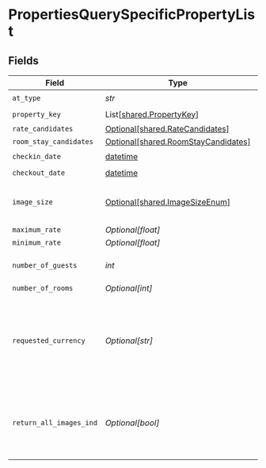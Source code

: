 # PropertiesQuerySpecificPropertyList


## Fields

| Field                                                                                                                                                                                           | Type                                                                                                                                                                                            | Required                                                                                                                                                                                        | Description                                                                                                                                                                                     | Example                                                                                                                                                                                         |
| ----------------------------------------------------------------------------------------------------------------------------------------------------------------------------------------------- | ----------------------------------------------------------------------------------------------------------------------------------------------------------------------------------------------- | ----------------------------------------------------------------------------------------------------------------------------------------------------------------------------------------------- | ----------------------------------------------------------------------------------------------------------------------------------------------------------------------------------------------- | ----------------------------------------------------------------------------------------------------------------------------------------------------------------------------------------------- |
| `at_type`                                                                                                                                                                                       | *str*                                                                                                                                                                                           | :heavy_check_mark:                                                                                                                                                                              | N/A                                                                                                                                                                                             | PropertiesQuerySpecificPropertyList                                                                                                                                                             |
| `property_key`                                                                                                                                                                                  | List[[shared.PropertyKey](../../models/shared/propertykey.md)]                                                                                                                                  | :heavy_check_mark:                                                                                                                                                                              | N/A                                                                                                                                                                                             |                                                                                                                                                                                                 |
| `rate_candidates`                                                                                                                                                                               | [Optional[shared.RateCandidates]](../../models/shared/ratecandidates.md)                                                                                                                        | :heavy_minus_sign:                                                                                                                                                                              | N/A                                                                                                                                                                                             |                                                                                                                                                                                                 |
| `room_stay_candidates`                                                                                                                                                                          | [Optional[shared.RoomStayCandidates]](../../models/shared/roomstaycandidates.md)                                                                                                                | :heavy_minus_sign:                                                                                                                                                                              | N/A                                                                                                                                                                                             |                                                                                                                                                                                                 |
| `checkin_date`                                                                                                                                                                                  | [datetime](https://docs.python.org/3/library/datetime.html#datetime-objects)                                                                                                                    | :heavy_check_mark:                                                                                                                                                                              | Checkin date                                                                                                                                                                                    |                                                                                                                                                                                                 |
| `checkout_date`                                                                                                                                                                                 | [datetime](https://docs.python.org/3/library/datetime.html#datetime-objects)                                                                                                                    | :heavy_check_mark:                                                                                                                                                                              | Checkout date                                                                                                                                                                                   |                                                                                                                                                                                                 |
| `image_size`                                                                                                                                                                                    | [Optional[shared.ImageSizeEnum]](../../models/shared/imagesizeenum.md)                                                                                                                          | :heavy_minus_sign:                                                                                                                                                                              | Indicates the size of the image. Hospitality APIs no longer support thumbnail                                                                                                                   |                                                                                                                                                                                                 |
| `maximum_rate`                                                                                                                                                                                  | *Optional[float]*                                                                                                                                                                               | :heavy_minus_sign:                                                                                                                                                                              | Maximum rate                                                                                                                                                                                    |                                                                                                                                                                                                 |
| `minimum_rate`                                                                                                                                                                                  | *Optional[float]*                                                                                                                                                                               | :heavy_minus_sign:                                                                                                                                                                              | Minimum rate                                                                                                                                                                                    |                                                                                                                                                                                                 |
| `number_of_guests`                                                                                                                                                                              | *int*                                                                                                                                                                                           | :heavy_check_mark:                                                                                                                                                                              | Number of travelers. Must be a numeric value between 1 and 9.                                                                                                                                   |                                                                                                                                                                                                 |
| `number_of_rooms`                                                                                                                                                                               | *Optional[int]*                                                                                                                                                                                 | :heavy_minus_sign:                                                                                                                                                                              | Number of rooms                                                                                                                                                                                 |                                                                                                                                                                                                 |
| `requested_currency`                                                                                                                                                                            | *Optional[str]*                                                                                                                                                                                 | :heavy_minus_sign:                                                                                                                                                                              | You can use requested currency to request conversion rate information. The response will return the currencyRateConversion object which will contain conversion rate of the requested currency. |                                                                                                                                                                                                 |
| `return_all_images_ind`                                                                                                                                                                         | *Optional[bool]*                                                                                                                                                                                | :heavy_minus_sign:                                                                                                                                                                              | If true, all property images of the size requested will be returned. If blank or false the best single property image will be returned.                                                         |                                                                                                                                                                                                 |